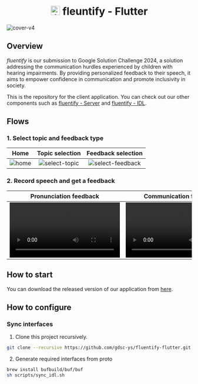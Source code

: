 <h1 align="center"><img src="https://github.com/gdsc-ys/fluentify-flutter/assets/11978494/8755bc8b-1ee0-4b49-bc98-0d4d930916bb" alt="icon" width="25" height="25"> fleuntify - Flutter</h1>

![cover-v4](https://github.com/gdsc-ys/fluentify-flutter/assets/11978494/1afba24e-064a-43d2-9ffd-92596b26a820)

## Overview
*fluentify* is our submission to Google Solution Challenge 2024, a solution addressing the communication hurdles experienced by children with hearing impairments. By providing personalized feedback to their speech, it aims to empower confidence in communication and promote inclusivity in society.

This is the repository for the client application. You can check out our other components such as [fluentify - Server](https://github.com/gdsc-ys/fluentify-server) and [fluentify - IDL](https://github.com/gdsc-ys/fluentify-idl).

## Flows

### 1. Select topic and feedback type
| Home | Topic selection | Feedback selection |
|:-:|:-:|:-:|
| ![home](https://github.com/gdsc-ys/fluentify-flutter/assets/11978494/64d83f3a-e47c-4973-adb9-98f0e675bb9b) | ![select-topic](https://github.com/gdsc-ys/fluentify-flutter/assets/11978494/5e779e9a-0294-47b2-9469-a928d49e8cc1) | ![select-feedback](https://github.com/gdsc-ys/fluentify-flutter/assets/11978494/1362ee78-6509-472e-b8bd-e8766ebc5d49) |

### 2. Record speech and get a feedback
| Pronunciation feedback | Communication feedback |
|:-:|:-:|
| <video src="https://github.com/gdsc-ys/fluentify-flutter/assets/11978494/abfa7efb-89c7-47ff-b104-0f6082c8326a"> | <video src="https://github.com/gdsc-ys/fluentify-flutter/assets/11978494/ae40d0bc-68ee-4b78-8bfe-40354c75fc29"> |

## How to start

You can download the released version of our application from [here](https://github.com/gdsc-ys/fluentify-flutter/tree/main/release).

## How to configure

### Sync interfaces

1. Clone this project recursively.
```sh
git clone --recursive https://github.com/gdsc-ys/fluentify-flutter.git
```

2. Generate required interfaces from proto
```sh
brew install bufbuild/buf/buf
sh scripts/sync_idl.sh
```
